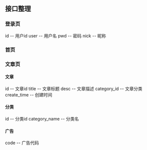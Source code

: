 ## 接口整理
### 登录页
id -- 用户id
user -- 用户名
pwd -- 密码
nick -- 昵称
### 首页
### 文章页
#### 文章
id -- 文章id
title -- 文章标题
desc -- 文章描述
category_id -- 文章分类
create_time -- 创建时间
#### 分类
id -- 分类id
category_name -- 分类名
#### 广告
code -- 广告代码



